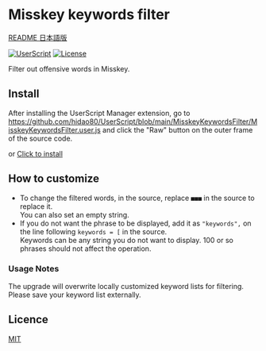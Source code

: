 # Misskey keywords filter

[README 日本語版](./README_ja.md)

[![UserScript](https://img.shields.io/badge/Framework-UserScript-blue.svg)](https://en.wikipedia.org/wiki/Userscript)
[![License](https://img.shields.io/github/license/hidao80/UserScript)](/LICENSE)

Filter out offensive words in Misskey.

## Install

After installing the UserScript Manager extension, go to https://github.com/hidao80/UserScript/blob/main/MisskeyKeywordsFilter/MisskeyKeywordsFilter.user.js and click the "Raw" button on the outer frame of the source code.

or [Click to install](https://github.com/hidao80/UserScript/raw/main/MisskeyKeywordsFilter/MisskeyKeywordsFilter.user.js)

## How to customize

- To change the filtered words, in the source, replace `■■■` in the source to replace it.  
  You can also set an empty string.
- If you do not want the phrase to be displayed, add it as `"keywords",` on the line following `keywords = [` in the source.  
  Keywords can be any string you do not want to display. 100 or so phrases should not affect the operation.

### Usage Notes

The upgrade will overwrite locally customized keyword lists for filtering.  
Please save your keyword list externally.

## Licence

[MIT](/LICENSE)
